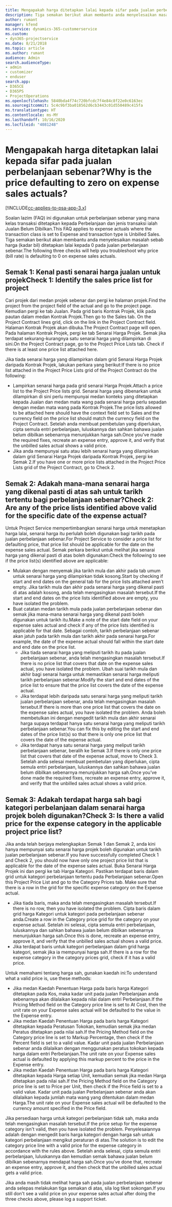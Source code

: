 ```yaml
---
title: Mengapakah harga ditetapkan lalai kepada sifar pada jualan perbelanjaan sebenar?
description: Tiga semakan berikut akan membantu anda menyelesaikan masalah sebab harga ditetapkan lalai kepada 0 pada jualan perbelanjaan sebenar.
author: rumant
manager: kfend
ms.service: dynamics-365-customerservice
ms.custom:
- dyn365-projectservice
ms.date: 8/21/2018
ms.topic: article
ms.author: rumant
audience: Admin
search.audienceType:
- admin
- customizer
- enduser
search.app:
- D365CE
- D365PS
- ProjectOperations
ms.openlocfilehash: 5840bda4f74c720bfcdc7f4e84c8f22e0c6163ec
ms.sourcegitcommit: 5c4c9bf3ba018562d6cb3443c01d550489c415fa
ms.translationtype: HT
ms.contentlocale: ms-MY
ms.lasthandoff: 10/16/2020
ms.locfileid: "4081248"
---
```

# <a name="why-is-the-price-defaulting-to-zero-on-expense-sales-actuals"></a><span data-ttu-id="76e2a-103">Mengapakah harga ditetapkan lalai kepada sifar pada jualan perbelanjaan sebenar?</span><span class="sxs-lookup"><span data-stu-id="76e2a-103">Why is the price defaulting to zero on expense sales actuals?</span></span>

[!INCLUDE[cc-applies-to-psa-app-3.x](../includes/cc-applies-to-psa-app-3x.md)]

<span data-ttu-id="76e2a-104">Soalan lazim (FAQ) ini digunakan untuk perbelanjaan sebenar yang mana kelas transaksi ditetapkan kepada Perbelanjaan dan jenis transaksi ialah Jualan Belum Dibilkan.</span><span class="sxs-lookup"><span data-stu-id="76e2a-104">This FAQ applies to expense actuals where the transaction class is set to Expense and transaction type is Unbilled Sales.</span></span> <span data-ttu-id="76e2a-105">Tiga semakan berikut akan membantu anda menyelesaikan masalah sebab harga (kadar bil) ditetapkan lalai kepada 0 pada jualan perbelanjaan sebenar.</span><span class="sxs-lookup"><span data-stu-id="76e2a-105">The following three checks will help you troubleshoot why price (bill rate) is defaulting to 0 on expense sales actuals.</span></span>

## <a name="check-1-identify-the-sales-price-list-for-project"></a><span data-ttu-id="76e2a-106">Semak 1: Kenal pasti senarai harga jualan untuk projek</span><span class="sxs-lookup"><span data-stu-id="76e2a-106">Check 1: Identify the sales price list for project</span></span>

<span data-ttu-id="76e2a-107">Cari projek dari medan projek sebenar dan pergi ke halaman projek.</span><span class="sxs-lookup"><span data-stu-id="76e2a-107">Find the project from the project field of the actual and go to the project page.</span></span> <span data-ttu-id="76e2a-108">Kemudian pergi ke tab Jualan. Pada grid baris Kontrak Projek, klik pada pautan dalam medan Kontrak Projek.</span><span class="sxs-lookup"><span data-stu-id="76e2a-108">Then go to the Sales tab. On the Project Contract lines grid, click on the link in the Project Contract field.</span></span> <span data-ttu-id="76e2a-109">Halaman Kontrak Projek akan dibuka.</span><span class="sxs-lookup"><span data-stu-id="76e2a-109">The Project Contract page will open.</span></span> <span data-ttu-id="76e2a-110">Pada halaman Kontrak Projek, pergi ke tab Senarai Harga Projek. Semak jika terdapat sekurang-kurangnya satu senarai harga yang dilampirkan di sini.</span><span class="sxs-lookup"><span data-stu-id="76e2a-110">On the Project Contract page, go to the Project Price Lists tab. Check if there is at least one price list attached here.</span></span>

<span data-ttu-id="76e2a-111">Jika tiada senarai harga yang dilampirkan dalam grid Senarai Harga Projek daripada Kontrak Projek, lakukan perkara yang berikut:</span><span class="sxs-lookup"><span data-stu-id="76e2a-111">If there is no price list attached in the Project Price Lists grid of the Project Contract do the following:</span></span>

- <span data-ttu-id="76e2a-112">Lampirkan senarai harga pada grid senarai Harga Projek.</span><span class="sxs-lookup"><span data-stu-id="76e2a-112">Attach a price list to the Project Price lists grid.</span></span> <span data-ttu-id="76e2a-113">Senarai harga yang dibenarkan untuk dilampirkan di sini perlu mempunyai medan konteks yang ditetapkan kepada Jualan dan medan mata wang pada senarai harga perlu sepadan dengan medan mata wang pada Kontrak Projek.</span><span class="sxs-lookup"><span data-stu-id="76e2a-113">The price lists allowed to be attached here should have the context field set to Sales and the currency field on the price list should match the currency field on the Project Contract.</span></span> <span data-ttu-id="76e2a-114">Setelah anda membuat pembetulan yang diperlukan, cipta semula entri perbelanjaan, luluskannya dan sahkan bahawa jualan belum dibilkan sebenarnya menunjukkan harga sah.</span><span class="sxs-lookup"><span data-stu-id="76e2a-114">Once you’ve made the required fixes, recreate an expense entry, approve it, and verify that the unbilled sales actual shows a valid price.</span></span>
- <span data-ttu-id="76e2a-115">Jika anda mempunyai satu atau lebih senarai harga yang dilampirkan dalam grid Senarai Harga Projek daripada Kontrak Projek, pergi ke Semak 2.</span><span class="sxs-lookup"><span data-stu-id="76e2a-115">If you have one or more price lists attached in the Project Price Lists grid of the Project Contract, go to Check 2.</span></span>

## <a name="check-2-are-any-of-the-price-lists-identified-above-valid-for-the-specific-date-of-the-expense-actual"></a><span data-ttu-id="76e2a-116">Semak 2: Adakah mana-mana senarai harga yang dikenal pasti di atas sah untuk tarikh tertentu bagi perbelanjaan sebenar?</span><span class="sxs-lookup"><span data-stu-id="76e2a-116">Check 2: Are any of the price lists identified above valid for the specific date of the expense actual?</span></span>

<span data-ttu-id="76e2a-117">Untuk Project Service mempertimbangkan senarai harga untuk menetapkan harga lalai, senarai harga itu perlulah boleh digunakan bagi tarikh pada jualan perbelanjaan sebenar.</span><span class="sxs-lookup"><span data-stu-id="76e2a-117">For Project Service to consider a price list for defaulting price, that price list should be applicable for the date on the expense sales actual.</span></span> <span data-ttu-id="76e2a-118">Semak perkara berikut untuk melihat jika senarai harga yang dikenal pasti di atas boleh digunakan:</span><span class="sxs-lookup"><span data-stu-id="76e2a-118">Check the following to see if the price list(s) identified above are applicable:</span></span>

- <span data-ttu-id="76e2a-119">Mulakan dengan menyemak jika tarikh mula dan akhir pada tab umum untuk senarai harga yang dilampirkan tidak kosong.</span><span class="sxs-lookup"><span data-stu-id="76e2a-119">Start by checking if start and end dates on the general tab for the price lists attached aren’t empty.</span></span> <span data-ttu-id="76e2a-120">Jika tarikh mula dan akhir pada senarai harga yang dikenal pasti di atas adalah kosong, anda telah mengasingkan masalah tersebut.</span><span class="sxs-lookup"><span data-stu-id="76e2a-120">If the start and end dates on the price lists identified above are empty, you have isolated the problem.</span></span> 
- <span data-ttu-id="76e2a-121">Buat catatan medan tarikh mula pada jualan perbelanjaan sebenar dan semak jika mana-mana senarai harga yang dikenal pasti boleh digunakan untuk tarikh itu.</span><span class="sxs-lookup"><span data-stu-id="76e2a-121">Make a note of the start date field on your expense sales actual and check if any of the price lists identified is applicable for that date.</span></span> <span data-ttu-id="76e2a-122">Sebagai contoh, tarikh perbelanjaan sebenar akan jatuh pada tarikh mula dan tarikh akhir pada senarai harga.</span><span class="sxs-lookup"><span data-stu-id="76e2a-122">For example, the date of the expense actual should fall within the start date and end date on the price list.</span></span> 
    - <span data-ttu-id="76e2a-123">Jika tiada senarai harga yang meliputi tarikh itu pada jualan perbelanjaan sebenar, anda telah mengasingkan masalah tersebut.</span><span class="sxs-lookup"><span data-stu-id="76e2a-123">If there is no price list that covers that date on the expense sales actual, you have isolated the problem.</span></span> <span data-ttu-id="76e2a-124">Ubah suai tarikh mula dan akhir bagi senarai harga untuk memastikan senarai harga meliputi tarikh perbelanjaan sebenar.</span><span class="sxs-lookup"><span data-stu-id="76e2a-124">Modify the start and end dates of the price list to ensure that the price list covers the date of the expense actual.</span></span> 
    - <span data-ttu-id="76e2a-125">Jika terdapat lebih daripada satu senarai harga yang meliputi tarikh jualan perbelanjaan sebenar, anda telah mengasingkan masalah tersebut.</span><span class="sxs-lookup"><span data-stu-id="76e2a-125">If there is more than one price list that covers the date on the expense sales actual, you have isolated the problem.</span></span> <span data-ttu-id="76e2a-126">Anda boleh membetulkan ini dengan mengedit tarikh mula dan akhir senarai harga supaya terdapat hanya satu senarai harga yang meliputi tarikh perbelanjaan sebenar.</span><span class="sxs-lookup"><span data-stu-id="76e2a-126">You can fix this by editing the start and end dates of the price list(s) so that there is only one price list that covers the date of the expense actual.</span></span> 
    - <span data-ttu-id="76e2a-127">Jika terdapat hanya satu senarai harga yang meliputi tarikh perbelanjaan sebenar, beralih ke Semak 3.</span><span class="sxs-lookup"><span data-stu-id="76e2a-127">If there is only one price list that covers that date of the expense actual, move to Check 3.</span></span>
<span data-ttu-id="76e2a-128">Setelah anda selesai membuat pembetulan yang diperlukan, cipta semula entri perbelanjaan, luluskannya dan sahkan bahawa jualan belum dibilkan sebenarnya menunjukkan harga sah.</span><span class="sxs-lookup"><span data-stu-id="76e2a-128">Once you’ve done made the required fixes, recreate an expense entry, approve it, and verify that the unbilled sales actual shows a valid price.</span></span>

## <a name="check-3-is-there-a-valid-price-for-the-expense-category-in-the-applicable-project-price-list"></a><span data-ttu-id="76e2a-129">Semak 3: Adakah terdapat harga sah bagi kategori perbelanjaan dalam senarai harga projek boleh digunakan?</span><span class="sxs-lookup"><span data-stu-id="76e2a-129">Check 3: Is there a valid price for the expense category in the applicable project price list?</span></span> 

<span data-ttu-id="76e2a-130">Jika anda telah berjaya melengkapkan Semak 1 dan Semak 2, anda kini hanya mempunyai satu senarai harga projek boleh digunakan untuk tarikh jualan perbelanjaan sebenar.</span><span class="sxs-lookup"><span data-stu-id="76e2a-130">If you have successfully completed Check 1 and Check 2, you should now have only one project price list that is applicable for the date of the expense sales actual.</span></span> <span data-ttu-id="76e2a-131">Buka Senarai Harga Projek ini dan pergi ke tab Harga Kategori. Pastikan terdapat baris dalam grid untuk kategori perbelanjaan tertentu pada Perbelanjaan sebenar.</span><span class="sxs-lookup"><span data-stu-id="76e2a-131">Open this Project Price List and go to the Category Prices tab. Make sure that there is a row in the grid for the specific expense category on the Expense actual.</span></span>
 
- <span data-ttu-id="76e2a-132">Jika tiada baris, maka anda telah mengasingkan masalah tersebut.</span><span class="sxs-lookup"><span data-stu-id="76e2a-132">If there is no row, then you have isolated the problem.</span></span> <span data-ttu-id="76e2a-133">Cipta baris dalam grid harga Kategori untuk kategori pada perbelanjaan sebenar anda.</span><span class="sxs-lookup"><span data-stu-id="76e2a-133">Create a row in the Category price grid for the category on your expense actual.</span></span> <span data-ttu-id="76e2a-134">Setelah ini selesai, cipta semula entri perbelanjaan, luluskannya dan sahkan bahawa jualan belum dibilkan sebenarnya menunjukkan harga sah.</span><span class="sxs-lookup"><span data-stu-id="76e2a-134">Once this is done, recreate an expense entry, approve it, and verify that the unbilled sales actual shows a valid price.</span></span> 
- <span data-ttu-id="76e2a-135">Jika terdapat baris untuk kategori perbelanjaan dalam grid harga kategori, semak jika ia mempunyai harga sah.</span><span class="sxs-lookup"><span data-stu-id="76e2a-135">If there is a row for the expense category in the category prices grid, check if it has a valid price.</span></span>

<span data-ttu-id="76e2a-136">Untuk memahami tentang harga sah, gunakan kaedah ini:</span><span class="sxs-lookup"><span data-stu-id="76e2a-136">To understand what a valid price is, use these methods:</span></span>

- <span data-ttu-id="76e2a-137">Jika medan Kaedah Penentuan Harga pada baris harga Kategori ditetapkan pada Kos, maka kadar unit pada jualan Perbelanjaan anda sebenarnya akan dilalaikan kepada nilai dalam entri Perbelanjaan.</span><span class="sxs-lookup"><span data-stu-id="76e2a-137">If the Pricing Method field on the Category price line is set to At Cost, then the unit rate on your Expense sales actual will be defaulted to the value in the Expense entry.</span></span>
- <span data-ttu-id="76e2a-138">Jika medan Kaedah Penentuan Harga pada baris harga Kategori ditetapkan kepada Peratusan Tokokan, kemudian semak jika medan Peratus ditetapkan pada nilai sah.</span><span class="sxs-lookup"><span data-stu-id="76e2a-138">If the Pricing Method field on the Category price line is set to Markup Percentage, then check if the Percent field is set to a valid value.</span></span> <span data-ttu-id="76e2a-139">Kadar unit pada jualan Perbelanjaan sebenar anda dilalaikan dengan menggunakan peratus tokokan kepada harga dalam entri Perbelanjaan.</span><span class="sxs-lookup"><span data-stu-id="76e2a-139">The unit rate on your Expense sales actual is defaulted by applying this markup percent to the price in the Expense entry.</span></span>
- <span data-ttu-id="76e2a-140">Jika medan Kaedah Penentuan Harga pada baris harga Kategori ditetapkan kepada Harga setiap Unit, kemudian semak jika medan Harga ditetapkan pada nilai sah.</span><span class="sxs-lookup"><span data-stu-id="76e2a-140">If the Pricing Method field on the Category price line is set to Price per Unit, then check if the Price field is set to a valid value.</span></span> <span data-ttu-id="76e2a-141">Kadar unit pada jualan Perbelanjaan sebenar anda akan dilalaikan kepada jumlah mata wang yang ditentukan dalam medan Harga.</span><span class="sxs-lookup"><span data-stu-id="76e2a-141">The unit rate on your Expense sales actual will be defaulted to the currency amount specified in the Price field.</span></span>

<span data-ttu-id="76e2a-142">Jika persediaan harga untuk kategori perbelanjaan tidak sah, maka anda telah mengasingkan masalah tersebut.</span><span class="sxs-lookup"><span data-stu-id="76e2a-142">If the price setup for the expense category isn't valid, then you have isolated the problem.</span></span> <span data-ttu-id="76e2a-143">Penyelesaiannya adalah dengan mengedit baris harga kategori dengan harga sah untuk kategori perbelanjaan mengikut peraturan di atas.</span><span class="sxs-lookup"><span data-stu-id="76e2a-143">The solution is to edit the category price line with a valid price for the expense category in accordance with the rules above.</span></span> <span data-ttu-id="76e2a-144">Setelah anda selesai, cipta semula entri perbelanjaan, luluskannya dan kemudian semak bahawa jualan belum dibilkan sebenarnya mendapat harga sah.</span><span class="sxs-lookup"><span data-stu-id="76e2a-144">Once you’ve done that, recreate an expense entry, approve it, and then check that the unbilled sales actual gets a valid price.</span></span>

<span data-ttu-id="76e2a-145">Jika anda masih tidak melihat harga sah pada jualan perbelanjaan sebenar anda selepas melakukan tiga semakan di atas, sila log tiket sokongan.</span><span class="sxs-lookup"><span data-stu-id="76e2a-145">If you still don't see a valid price on your expense sales actual after doing the three checks above, please log a support ticket.</span></span>


